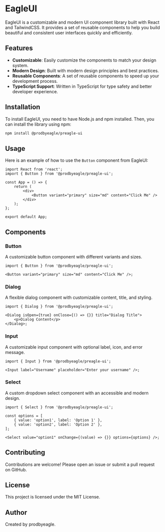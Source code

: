 # EagleUI

EagleUI is a customizable and modern UI component library built with React and TailwindCSS. It provides a set of reusable components to help you build beautiful and consistent user interfaces quickly and efficiently.

## Features

- **Customizable**: Easily customize the components to match your design system.
- **Modern Design**: Built with modern design principles and best practices.
- **Reusable Components**: A set of reusable components to speed up your development process.
- **TypeScript Support**: Written in TypeScript for type safety and better developer experience.

## Installation

To install EagleUI, you need to have Node.js and npm installed. Then, you can install the library using npm:

```bash
npm install @prodbyeagle/preagle-ui
```

## Usage

Here is an example of how to use the `Button` component from EagleUI:

```tsx
import React from 'react';
import { Button } from '@prodbyeagle/preagle-ui';

const App = () => {
    return (
        <div>
            <Button variant="primary" size="md" content="Click Me" />
        </div>
    );
};

export default App;
```

## Components

### Button

A customizable button component with different variants and sizes.

```tsx
import { Button } from '@prodbyeagle/preagle-ui';

<Button variant="primary" size="md" content="Click Me" />;
```

### Dialog

A flexible dialog component with customizable content, title, and styling.

```tsx
import { Dialog } from '@prodbyeagle/preagle-ui';

<Dialog isOpen={true} onClose={() => {}} title="Dialog Title">
    <p>Dialog Content</p>
</Dialog>;
```

### Input

A customizable input component with optional label, icon, and error message.

```tsx
import { Input } from '@prodbyeagle/preagle-ui';

<Input label="Username" placeholder="Enter your username" />;
```

### Select

A custom dropdown select component with an accessible and modern design.

```tsx
import { Select } from '@prodbyeagle/preagle-ui';

const options = [
    { value: 'option1', label: 'Option 1' },
    { value: 'option2', label: 'Option 2' },
];

<Select value="option1" onChange={(value) => {}} options={options} />;
```

## Contributing

Contributions are welcome! Please open an issue or submit a pull request on GitHub.

## License

This project is licensed under the MIT License.

## Author

Created by prodbyeagle.

